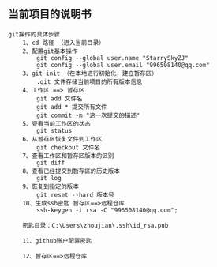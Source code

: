## 当前项目的说明书

    git操作的具体步骤
        1、cd 路径 （进入当前目录）
        2、配置git基本操作
            git config --global user.name "StarrySkyZJ"
            git config --global user.email "996508140@qq.com"
        3、git init （在本地进行初始化，建立暂存区）
            .git 文件存储当前项目的所有版本信息
        4、工作区 ==> 暂存区
            git add 文件名
            git add * 提交所有文件
            git commit -m "这一次提交的描述"
        5、查看当前工作区的状态
            git status
        6、从暂存区恢复文件到工作区
            git checkout 文件名
        7、查看工作区和暂存区版本的区别
            git diff
        8、查看已经提交到暂存区的历史版本
            git log
        9、恢复到指定的版本
            git reset --hard 版本号
        10、生成ssh密匙 暂存区==>远程仓库
            ssh-keygen -t rsa -C "996508140@qq.com";

        密匙目录：C:\Users\zhoujian\.ssh\id_rsa.pub

        11、github账户配置密匙

        12、暂存区==>远程仓库